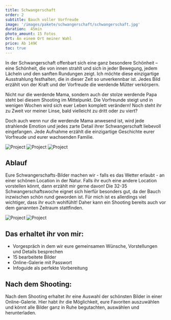 ```yaml
---
title: Schwangerschaft
order: 2
subtitle: Bauch voller Vorfreude
image: '/images/pakete/schwangerschaft/schwangerschaft.jpg'
duration:  45min
photo_amount: 15 Fotos
Ort: An einem Ort meiner Wahl 
price: Ab 149€
toc: true
---
```


In der Schwangerschaft offenbart sich eine ganz besondere Schönheit – eine Schönheit, die von innen strahlt und sich in jeder Bewegung, jedem Lächeln und den sanften Rundungen zeigt. Ich möchte diese einzigartige Ausstrahlung festhalten, die in dieser Zeit so unverkennbar ist. Jedes Bild erzählt von der Kraft und der Vorfreude die werdende Mütter verkörpern.

Nicht nur die werdende Mama, sondern auch der stolze werdende Papa steht bei diesem Shooting im Mittelpunkt. 
Die Vorfreunde steigt und in wenigen Wochen wird sich euer Leben komplett verändern! Noch steht ihr zu Zweit vor meiner Linse, bald vielleicht zu dritt oder zu viert? 

Doch auch wenn nur die werdende Mama anwesend ist, wird jede strahlende Emotion und jedes zarte Detail ihrer Schwangerschaft liebevoll eingefangen. 
Jede Aufnahme erzählt die einzigartige Geschichte eurer Vorfreude und eurer wachsenden Familie.

<div class="gallery-box">
  <div class="gallery">
    <img src="/images/pakete/schwangerschaft/babybauch-5.jpg" loading="lazy" alt="Project">
    <img src="/images/pakete/schwangerschaft/babybauch-4.jpg" loading="lazy" alt="Project">
    <img src="/images/pakete/schwangerschaft/babybauch-6.jpg" loading="lazy" alt="Project">
  </div>
</div>

## Ablauf 

Eure Schwangerschafts-Bilder machen wir - falls es das Wetter erlaubt - an einer schönen Location in der Natur. 
Falls ihr euch eine andere Location vorstellen könnt, dann erzählt mir gerne davon! 
Die 32-35 Schwangerschaftswoche eignet sich hierfür besonders gut, da der Bauch inzwischen schön rund geworden ist.
Für mich ist es allerdings viel wichtiger, dass ihr euch wohlfühlt! Daher kann ein Shooting bereits auch vor dem ganannten Zeitraum stattfinden. 


<div class="gallery-box">
  <div class="gallery">
    <img src="/images/project-example-4.jpg" loading="lazy" alt="Project">
    <img src="/images/project-example-5.jpg" loading="lazy" alt="Project">
  </div>
</div>

## Das erhaltet ihr von mir: 

- Vorgespräch in dem wir eure gemeinsamen Wünsche, Vorstellungen und Details besprechen
- 15 bearbeitete Bilder
- Online-Galerie mit Passwort 
- Infoguide als perfekte Vorbereitung

## Nach dem Shooting: 

Nach dem Shooting erhaltet ihr eine Auswahl der schönsten Bilder in einer Online-Galerie. Hier habt ihr die Möglichkeit, eure Favoriten auszuwählen und könnt alle Bilder ganz in Ruhe begutachten, auswählen und herunterladen. 

